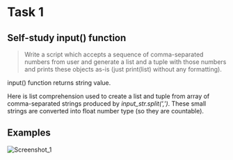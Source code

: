 # Task 1

## Self-study input() function
  
  > Write a script which accepts a sequence of comma-separated numbers from user and generate a list and a tuple with those numbers and prints these objects 
  as-is (just print(list) without any formatting).
  
 input() function returns string value.
 
 Here is list comprehension used to create a list and tuple from array of comma-separated strings produced by *input_str.split(',')*.
 These small strings are converted into float number type (so they are countable).
 
 ## Examples
 
 ![Screenshot_1](https://user-images.githubusercontent.com/40645030/113490471-d440ed80-94d2-11eb-8b80-e309d86a6a13.png)
